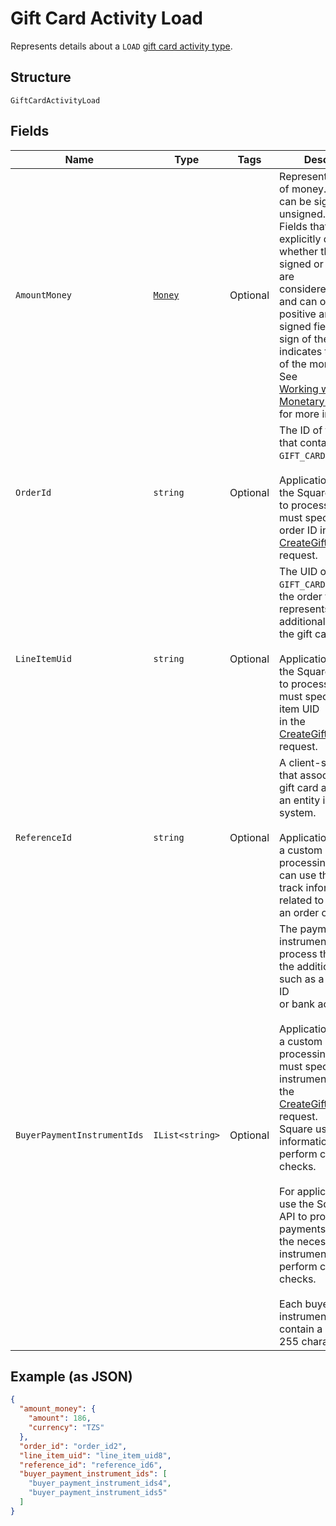 
# Gift Card Activity Load

Represents details about a `LOAD` [gift card activity type](../../doc/models/gift-card-activity-type.md).

## Structure

`GiftCardActivityLoad`

## Fields

| Name | Type | Tags | Description |
|  --- | --- | --- | --- |
| `AmountMoney` | [`Money`](../../doc/models/money.md) | Optional | Represents an amount of money. `Money` fields can be signed or unsigned.<br>Fields that do not explicitly define whether they are signed or unsigned are<br>considered unsigned and can only hold positive amounts. For signed fields, the<br>sign of the value indicates the purpose of the money transfer. See<br>[Working with Monetary Amounts](https://developer.squareup.com/docs/build-basics/working-with-monetary-amounts)<br>for more information. |
| `OrderId` | `string` | Optional | The ID of the [order](entity:Order) that contains the `GIFT_CARD` line item.<br><br>Applications that use the Square Orders API to process orders must specify the order ID in the<br>[CreateGiftCardActivity](api-endpoint:GiftCardActivities-CreateGiftCardActivity) request. |
| `LineItemUid` | `string` | Optional | The UID of the `GIFT_CARD` line item in the order that represents the additional funds for the gift card.<br><br>Applications that use the Square Orders API to process orders must specify the line item UID<br>in the [CreateGiftCardActivity](api-endpoint:GiftCardActivities-CreateGiftCardActivity) request. |
| `ReferenceId` | `string` | Optional | A client-specified ID that associates the gift card activity with an entity in another system.<br><br>Applications that use a custom order processing system can use this field to track information related to<br>an order or payment. |
| `BuyerPaymentInstrumentIds` | `IList<string>` | Optional | The payment instrument IDs used to process the order for the additional funds, such as a credit card ID<br>or bank account ID.<br><br>Applications that use a custom order processing system must specify payment instrument IDs in<br>the [CreateGiftCardActivity](api-endpoint:GiftCardActivities-CreateGiftCardActivity) request.<br>Square uses this information to perform compliance checks.<br><br>For applications that use the Square Orders API to process payments, Square has the necessary<br>instrument IDs to perform compliance checks.<br><br>Each buyer payment instrument ID can contain a maximum of 255 characters. |

## Example (as JSON)

```json
{
  "amount_money": {
    "amount": 186,
    "currency": "TZS"
  },
  "order_id": "order_id2",
  "line_item_uid": "line_item_uid8",
  "reference_id": "reference_id6",
  "buyer_payment_instrument_ids": [
    "buyer_payment_instrument_ids4",
    "buyer_payment_instrument_ids5"
  ]
}
```


